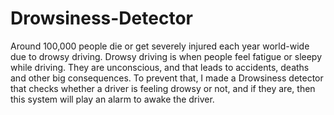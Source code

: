 # Drowsiness-Detector
Around 100,000 people die or get severely injured each year world-wide due to drowsy driving. Drowsy driving is when people feel fatigue or sleepy while driving. They are unconscious, and that leads to accidents, deaths and other big consequences. To prevent that, I made a Drowsiness detector that checks whether a driver is feeling drowsy or not, and if they are, then this system will play an alarm to awake the driver.
